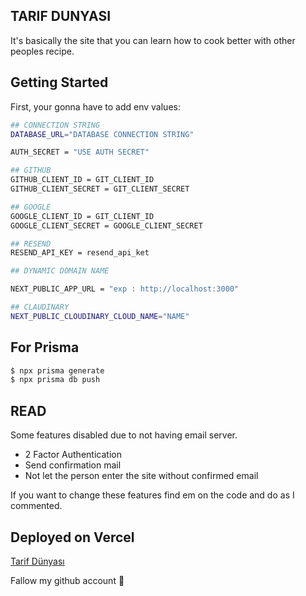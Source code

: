 ## TARIF DUNYASI
It's basically the site that you can learn how to cook better with other peoples recipe.

## Getting Started

First, your gonna have to add env values:

```bash
## CONNECTION STRING
DATABASE_URL="DATABASE CONNECTION STRING"

AUTH_SECRET = "USE AUTH SECRET"

## GITHUB
GITHUB_CLIENT_ID = GIT_CLIENT_ID
GITHUB_CLIENT_SECRET = GIT_CLIENT_SECRET

## GOOGLE
GOOGLE_CLIENT_ID = GIT_CLIENT_ID
GOOGLE_CLIENT_SECRET = GOOGLE_CLIENT_SECRET

## RESEND
RESEND_API_KEY = resend_api_ket

## DYNAMIC DOMAIN NAME

NEXT_PUBLIC_APP_URL = "exp : http://localhost:3000"

## CLAUDINARY
NEXT_PUBLIC_CLOUDINARY_CLOUD_NAME="NAME"
```

## For Prisma
```bash
$ npx prisma generate
$ npx prisma db push
```

## READ

Some features disabled due to not having email server.

- 2 Factor Authentication
- Send confirmation mail
- Not let the person enter the site without confirmed email

If you want to change these features find em on the code and do as I commented.

## Deployed on Vercel

 [Tarif Dünyası](https://tarif-dunyasi.vercel.app/)

Fallow my github account 🥳
